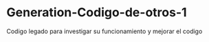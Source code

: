 # Generation-Codigo-de-otros-1
 Codigo legado para investigar su funcionamiento y mejorar el codigo
